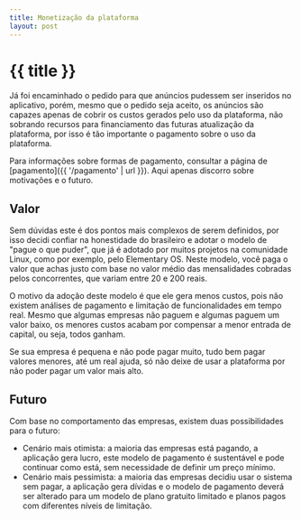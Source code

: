 ```yaml
---
title: Monetização da plataforma
layout: post
---
```


# {{ title }}

Já foi encaminhado o pedido para que anúncios pudessem ser inseridos no aplicativo, porém, mesmo que o pedido seja aceito, os anúncios são capazes apenas de cobrir os custos gerados pelo uso da plataforma, não sobrando recursos para financiamento das futuras atualização da plataforma, por isso é tão importante o pagamento sobre o uso da plataforma.

Para informações sobre formas de pagamento, consultar a página de [pagamento]({{ '/pagamento' | url }}). Aqui apenas discorro sobre motivações e o futuro.

## Valor

Sem dúvidas este é dos pontos mais complexos de serem definidos, por isso decidi confiar na honestidade do brasileiro e adotar o modelo de "pague o que puder", que já é adotado por muitos projetos na comunidade Linux, como por exemplo, pelo Elementary OS. Neste modelo, você paga o valor que achas justo com base no valor médio das mensalidades cobradas pelos concorrentes, que variam entre 20 e 200 reais.

O motivo da adoção deste modelo é que ele gera menos custos, pois não existem análises de pagamento e limitação de funcionalidades em tempo real. Mesmo que algumas empresas não paguem e algumas paguem um valor baixo, os menores custos acabam por compensar a menor entrada de capital, ou seja, todos ganham.

Se sua empresa é pequena e não pode pagar muito, tudo bem pagar valores menores, até um real ajuda, só não deixe de usar a plataforma por não poder pagar um valor mais alto.

## Futuro

Com base no comportamento das empresas, existem duas possibilidades para o futuro:

- Cenário mais otimista: a maioria das empresas está pagando, a aplicação gera lucro, este modelo de pagamento é sustentável e pode continuar como está, sem necessidade de definir um preço mínimo.
- Cenário mais pessimista: a maioria das empresas decidiu usar o sistema sem pagar, a aplicação gera dívidas e o modelo de pagamento deverá ser alterado para um modelo de plano gratuito limitado e planos pagos com diferentes níveis de limitação.
